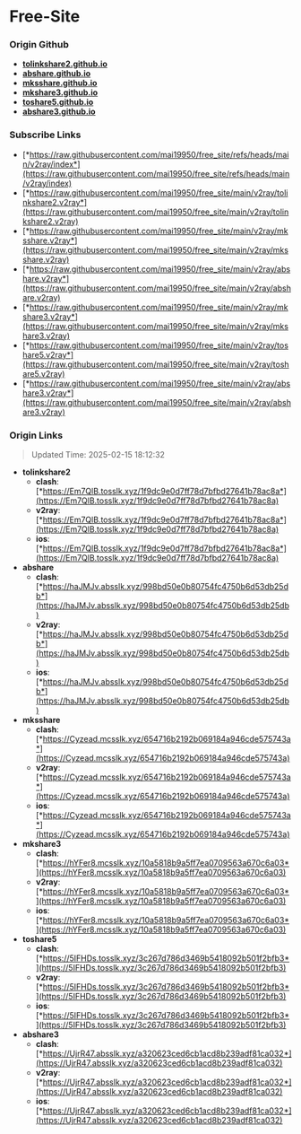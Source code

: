 # Free-Site

### Origin Github

- [**tolinkshare2.github.io**](https://github.com/tolinkshare2/tolinkshare2.github.io)
- [**abshare.github.io**](https://github.com/abshare/abshare.github.io)
- [**mksshare.github.io**](https://github.com/mksshare/mksshare.github.io)
- [**mkshare3.github.io**](https://github.com/mkshare3/mkshare3.github.io)
- [**toshare5.github.io**](https://github.com/toshare5/toshare5.github.io)
- [**abshare3.github.io**](https://github.com/abshare3/abshare3.github.io)

### Subscribe Links

- [*https://raw.githubusercontent.com/mai19950/free_site/refs/heads/main/v2ray/index*](https://raw.githubusercontent.com/mai19950/free_site/refs/heads/main/v2ray/index)
- [*https://raw.githubusercontent.com/mai19950/free_site/main/v2ray/tolinkshare2.v2ray*](https://raw.githubusercontent.com/mai19950/free_site/main/v2ray/tolinkshare2.v2ray)
- [*https://raw.githubusercontent.com/mai19950/free_site/main/v2ray/mksshare.v2ray*](https://raw.githubusercontent.com/mai19950/free_site/main/v2ray/mksshare.v2ray)
- [*https://raw.githubusercontent.com/mai19950/free_site/main/v2ray/abshare.v2ray*](https://raw.githubusercontent.com/mai19950/free_site/main/v2ray/abshare.v2ray)
- [*https://raw.githubusercontent.com/mai19950/free_site/main/v2ray/mkshare3.v2ray*](https://raw.githubusercontent.com/mai19950/free_site/main/v2ray/mkshare3.v2ray)
- [*https://raw.githubusercontent.com/mai19950/free_site/main/v2ray/toshare5.v2ray*](https://raw.githubusercontent.com/mai19950/free_site/main/v2ray/toshare5.v2ray)
- [*https://raw.githubusercontent.com/mai19950/free_site/main/v2ray/abshare3.v2ray*](https://raw.githubusercontent.com/mai19950/free_site/main/v2ray/abshare3.v2ray)

### Origin Links

> Updated Time: 2025-02-15 18:12:32

- **tolinkshare2**
  - **clash**: [*https://Em7QlB.tosslk.xyz/1f9dc9e0d7ff78d7bfbd27641b78ac8a*](https://Em7QlB.tosslk.xyz/1f9dc9e0d7ff78d7bfbd27641b78ac8a)
  - **v2ray**: [*https://Em7QlB.tosslk.xyz/1f9dc9e0d7ff78d7bfbd27641b78ac8a*](https://Em7QlB.tosslk.xyz/1f9dc9e0d7ff78d7bfbd27641b78ac8a)
  - **ios**: [*https://Em7QlB.tosslk.xyz/1f9dc9e0d7ff78d7bfbd27641b78ac8a*](https://Em7QlB.tosslk.xyz/1f9dc9e0d7ff78d7bfbd27641b78ac8a)
- **abshare**
  - **clash**: [*https://haJMJv.absslk.xyz/998bd50e0b80754fc4750b6d53db25db*](https://haJMJv.absslk.xyz/998bd50e0b80754fc4750b6d53db25db)
  - **v2ray**: [*https://haJMJv.absslk.xyz/998bd50e0b80754fc4750b6d53db25db*](https://haJMJv.absslk.xyz/998bd50e0b80754fc4750b6d53db25db)
  - **ios**: [*https://haJMJv.absslk.xyz/998bd50e0b80754fc4750b6d53db25db*](https://haJMJv.absslk.xyz/998bd50e0b80754fc4750b6d53db25db)
- **mksshare**
  - **clash**: [*https://Cyzead.mcsslk.xyz/654716b2192b069184a946cde575743a*](https://Cyzead.mcsslk.xyz/654716b2192b069184a946cde575743a)
  - **v2ray**: [*https://Cyzead.mcsslk.xyz/654716b2192b069184a946cde575743a*](https://Cyzead.mcsslk.xyz/654716b2192b069184a946cde575743a)
  - **ios**: [*https://Cyzead.mcsslk.xyz/654716b2192b069184a946cde575743a*](https://Cyzead.mcsslk.xyz/654716b2192b069184a946cde575743a)
- **mkshare3**
  - **clash**: [*https://hYFer8.mcsslk.xyz/10a5818b9a5ff7ea0709563a670c6a03*](https://hYFer8.mcsslk.xyz/10a5818b9a5ff7ea0709563a670c6a03)
  - **v2ray**: [*https://hYFer8.mcsslk.xyz/10a5818b9a5ff7ea0709563a670c6a03*](https://hYFer8.mcsslk.xyz/10a5818b9a5ff7ea0709563a670c6a03)
  - **ios**: [*https://hYFer8.mcsslk.xyz/10a5818b9a5ff7ea0709563a670c6a03*](https://hYFer8.mcsslk.xyz/10a5818b9a5ff7ea0709563a670c6a03)
- **toshare5**
  - **clash**: [*https://5IFHDs.tosslk.xyz/3c267d786d3469b5418092b501f2bfb3*](https://5IFHDs.tosslk.xyz/3c267d786d3469b5418092b501f2bfb3)
  - **v2ray**: [*https://5IFHDs.tosslk.xyz/3c267d786d3469b5418092b501f2bfb3*](https://5IFHDs.tosslk.xyz/3c267d786d3469b5418092b501f2bfb3)
  - **ios**: [*https://5IFHDs.tosslk.xyz/3c267d786d3469b5418092b501f2bfb3*](https://5IFHDs.tosslk.xyz/3c267d786d3469b5418092b501f2bfb3)
- **abshare3**
  - **clash**: [*https://UjrR47.absslk.xyz/a320623ced6cb1acd8b239adf81ca032*](https://UjrR47.absslk.xyz/a320623ced6cb1acd8b239adf81ca032)
  - **v2ray**: [*https://UjrR47.absslk.xyz/a320623ced6cb1acd8b239adf81ca032*](https://UjrR47.absslk.xyz/a320623ced6cb1acd8b239adf81ca032)
  - **ios**: [*https://UjrR47.absslk.xyz/a320623ced6cb1acd8b239adf81ca032*](https://UjrR47.absslk.xyz/a320623ced6cb1acd8b239adf81ca032)

